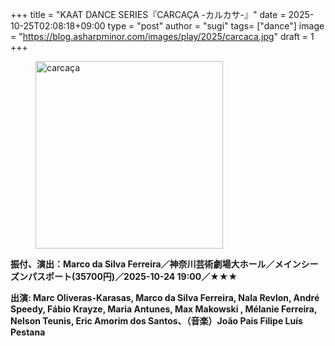 +++
title = "KAAT DANCE SERIES『CARCAÇA -カルカサ-』"
date = 2025-10-25T02:08:18+09:00
type = "post"
author = "sugi"
tags= ["dance"]
image = "https://blog.asharpminor.com/images/play/2025/carcaca.jpg"
draft = 1
+++
<figure class="alignleft"><img src="/images/play/2025/carcaca.jpg" alt="carcaça" style="width: 300px !important;"></figure>


**振付、演出：Marco da Silva Ferreira／神奈川芸術劇場大ホール／メインシーズンパスポート(35700円)／2025-10-24 19:00／★★★**

**出演: Marc Oliveras-Karasas, Marco da Silva Ferreira, Nala Revlon, André Speedy, Fábio Krayze, Maria Antunes, Max Makowski , Mélanie Ferreira, Nelson Teunis, Eric Amorim dos Santos、（音楽）João Pais Filipe Luís Pestana**

